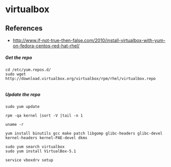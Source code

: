# virtualbox

## References
* http://www.if-not-true-then-false.com/2010/install-virtualbox-with-yum-on-fedora-centos-red-hat-rhel/

##### Get the repo
```
cd /etc/yum.repos.d/ 
sudo wget http://download.virtualbox.org/virtualbox/rpm/rhel/virtualbox.repo
 
```
##### Update the repo
```
sudo yum update
```

```
rpm -qa kernel |sort -V |tail -n 1
 
uname -r
```

```
yum install binutils gcc make patch libgomp glibc-headers glibc-devel kernel-headers kernel-PAE-devel dkms
```

```
sudo yum search virtualbox
sudo yum install VirtualBox-5.1
```

```
service vboxdrv setup
```
